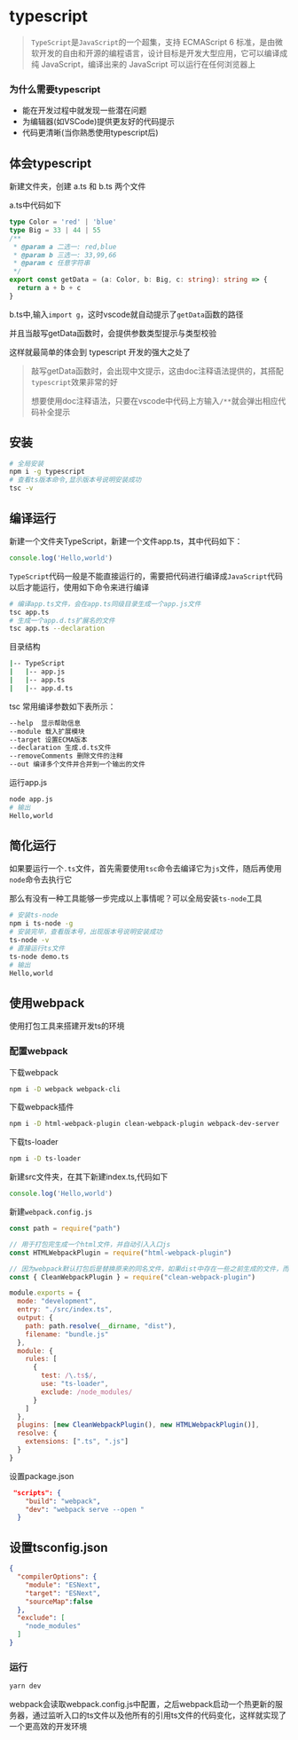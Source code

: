# typescript

> `TypeScript`是`JavaScript`的一个超集，支持 ECMAScript 6 标准，是由微软开发的自由和开源的编程语言，设计目标是开发大型应用，它可以编译成纯 JavaScript，编译出来的 JavaScript 可以运行在任何浏览器上

### 为什么需要typescript

- 能在开发过程中就发现一些潜在问题
- 为编辑器(如VSCode)提供更友好的代码提示
- 代码更清晰(当你熟悉使用typescript后)

## 体会typescript 

新建文件夹，创建 a.ts 和 b.ts 两个文件

a.ts中代码如下

```ts
type Color = 'red' | 'blue'
type Big = 33 | 44 | 55
/**
 * @param a 二选一: red,blue
 * @param b 三选一: 33,99,66
 * @param c 任意字符串
 */
export const getData = (a: Color, b: Big, c: string): string => {
  return a + b + c
}
```

b.ts中,输入`import g`，这时vscode就自动提示了`getData`函数的路径

并且当敲写getData函数时，会提供参数类型提示与类型校验

这样就最简单的体会到 typescript 开发的强大之处了

> 敲写getData函数时，会出现中文提示，这由doc注释语法提供的，其搭配`typescript`效果非常的好
>
> 想要使用doc注释语法，只要在vscode中代码上方输入`/**`就会弹出相应代码补全提示
>

## 安装

```sh
# 全局安装
npm i -g typescript
# 查看ts版本命令,显示版本号说明安装成功
tsc -v
```

## 编译运行

新建一个文件夹TypeScript，新建一个文件app.ts，其中代码如下：

```ts
console.log('Hello,world')
```

`TypeScript`代码一般是不能直接运行的，需要把代码进行编译成`JavaScript`代码以后才能运行，使用如下命令来进行编译

```sh
# 编译app.ts文件，会在app.ts同级目录生成一个app.js文件
tsc app.ts
# 生成一个app.d.ts扩展名的文件
tsc app.ts --declaration
```

目录结构

```sh
|-- TypeScript
|   |-- app.js
|   |-- app.ts
|   |-- app.d.ts
```

tsc 常用编译参数如下表所示：

```sh
--help  显示帮助信息
--module 载入扩展模块
--target 设置ECMA版本
--declaration 生成.d.ts文件
--removeComments 删除文件的注释
--out 编译多个文件并合并到一个输出的文件
```

运行app.js

```sh
node app.js
# 输出
Hello,world
```

## 简化运行

如果要运行一个`.ts`文件，首先需要使用`tsc`命令去编译它为`js`文件，随后再使用`node`命令去执行它

那么有没有一种工具能够一步完成以上事情呢？可以全局安装`ts-node`工具

```sh
# 安装ts-node
npm i ts-node -g
# 安装完毕，查看版本号，出现版本号说明安装成功
ts-node -v
# 直接运行ts文件
ts-node demo.ts
# 输出
Hello,world
```

## 使用webpack

使用打包工具来搭建开发ts的环境

### 配置webpack

下载webpack

```sh
npm i -D webpack webpack-cli 
```

下载webpack插件

```sh
npm i -D html-webpack-plugin clean-webpack-plugin webpack-dev-server
```

下载ts-loader

```sh
npm i -D ts-loader
```

新建src文件夹，在其下新建index.ts,代码如下

```ts
console.log('Hello,world')
```

新建`webpack.config.js`

```js
const path = require("path")

// 用于打包完生成一个html文件，并自动引入入口js
const HTMLWebpackPlugin = require("html-webpack-plugin")

// 因为webpack默认打包后是替换原来的同名文件，如果dist中存在一些之前生成的文件，而之后不会再生成的文件，这些文件理论上会一直存在，这种情况下需要去手动确认和删除，显然是很繁琐的，CleanWebpackPlugin插件的作用就是打包前清空dist文件
const { CleanWebpackPlugin } = require("clean-webpack-plugin")

module.exports = {
  mode: "development",
  entry: "./src/index.ts",
  output: {
    path: path.resolve(__dirname, "dist"),
    filename: "bundle.js"
  },
  module: {
    rules: [
      {
        test: /\.ts$/,
        use: "ts-loader",
        exclude: /node_modules/
      }
    ]
  },
  plugins: [new CleanWebpackPlugin(), new HTMLWebpackPlugin()],
  resolve: {
    extensions: [".ts", ".js"]
  }
}
```

设置package.json

```json
 "scripts": {
    "build": "webpack",
    "dev": "webpack serve --open "
  }
```

## 设置tsconfig.json

```json
{
  "compilerOptions": {
    "module": "ESNext",
    "target": "ESNext",
    "sourceMap":false
  },
  "exclude": [
    "node_modules"
  ]
}
```

### 运行

```sh
yarn dev
```

webpack会读取webpack.config.js中配置，之后webpack启动一个热更新的服务器，通过监听入口的ts文件以及他所有的引用ts文件的代码变化，这样就实现了一个更高效的开发环境
